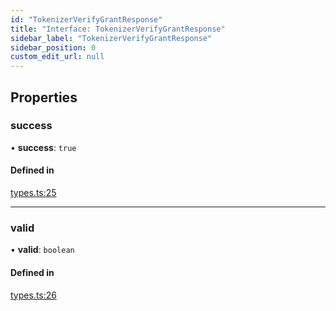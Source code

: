 ```yaml
---
id: "TokenizerVerifyGrantResponse"
title: "Interface: TokenizerVerifyGrantResponse"
sidebar_label: "TokenizerVerifyGrantResponse"
sidebar_position: 0
custom_edit_url: null
---
```


## Properties

### success

• **success**: ``true``

#### Defined in

[types.ts:25](https://github.com/refinery-labs/lunasec-monorepo/blob/cbb354b/js/sdks/packages/tokenizer-sdk/src/types.ts#L25)

___

### valid

• **valid**: `boolean`

#### Defined in

[types.ts:26](https://github.com/refinery-labs/lunasec-monorepo/blob/cbb354b/js/sdks/packages/tokenizer-sdk/src/types.ts#L26)

